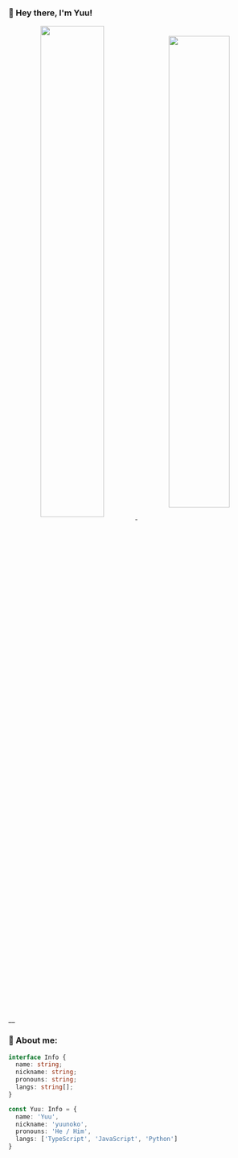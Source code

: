 ### 🌟 Hey there, I'm Yuu!

<div align="center">
  <a href="https://github.com/yuunoko/github-readme-stats">
    <img width="50%" align="center" src="https://github-readme-stats.vercel.app/api?username=yuunoko&theme=dracula&hide_title=true&hide_border=true&show_icons=true" />
  </a>
  <a href="https://github.com/yuunoko/github-readme-stats">
    <img width="49%" align="center" src="https://github-readme-stats.vercel.app/api/top-langs/?username=yuunoko&theme=dracula&layout=compact&hide=html,css&hide_border=true" />
  </a>
</div>

__

### 📝 About me:

```typescript
interface Info {
  name: string;
  nickname: string;
  pronouns: string;
  langs: string[];
}

const Yuu: Info = {
  name: 'Yuu',
  nickname: 'yuunoko',
  pronouns: 'He / Him',
  langs: ['TypeScript', 'JavaScript', 'Python']
}
```


<!-- - 🔭 I’m currently working on ...
- 🌱 I’m currently learning ...
- 👯 I’m looking to collaborate on ...
- 🤔 I’m looking for help with ...
- 💬 Ask me about ...
- 📫 How to reach me: ...
- 😄 Pronouns: ...
- ⚡ Fun fact: ...
 -->
